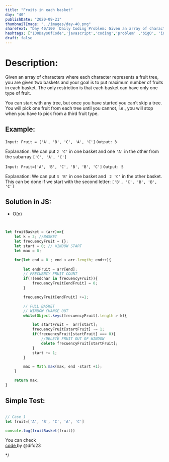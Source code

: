 ```yaml
---
title: "Fruits in each basket"
day: "40"
publishDate: "2020-09-21"
thumbnailImage: "../images/day-40.png"
shareText: "Day 40/100  Daily Coding Problem: Given an array of characters where each character represents a fruit tree, you are given two baskets and your goal is to put maximum number of fruits in each basket. The only restriction is that each basket can have only one type of fruit"
hashtags: ["100DaysOfCode",'javascript','coding','problem' ,'bigO', 'interview']
draft: false
---
```


# Description:

Given an array of characters where each character represents a fruit tree, you are given two baskets and your goal is to put maximum number of fruits in each basket. The only restriction is that each basket can have only one type of fruit.

You can start with any tree, but once you have started you can’t skip a tree. You will pick one fruit from each tree until you cannot, i.e., you will stop when you have to pick from a third fruit type.

## Example:

`Input: Fruit = ['A', 'B', 'C', 'A', 'C']`
`Output: 3`

Explanation: We can put `2 'C'` in one basket and one `'A'` in the other from the subarray `['C', 'A', 'C']`

`Input: Fruit=['A', 'B', 'C', 'B', 'B', 'C']`
`Output: 5`

Explanation: We can put `3 'B'` in one basket and  ` 2 'C'` in the other basket. 
This can be done if we start with the second letter: `['B', 'C', 'B', 'B', 'C']`


## Solution in JS:

* O(n)  


```js


let fruitBasket = (arr)=>{
    let k = 2; //BASKET
    let frecuencyFruit = {};
    let start = 0; // WINDOW START 
    let max = 0; 

    for(let end = 0 ; end < arr.length; end++){
        
		let endFruit = arr[end];
		// FRECUENCY FRUIT COUNT
        if(!(endchar in frecuencyFruit)){
            frecuencyFruit[endFruit] = 0;
        }

        frecuencyFruit[endFruit] +=1;

		// FULL BASKET
		// WINDOW CHANGE OUT
        while(Object.keys(frecuencyFruit).length > k){

            let startFruit =  arr[start];
            frecuencyFruit[startFruit] -= 1;
            if(frecuencyFruit[startFruit] === 0){
				//DELETE FRUIT OUT OF WINDOW
                delete frecuencyFruit[startFruit];
            }
            start += 1;
        } 

        max = Math.max(max, end -start +1);
    }

    return max;
}

```

## Simple Test:
```js

// Case 1
let fruit=['A', 'B', 'C', 'A', 'C']

console.log(fruitBasket(fruit))

```


You can check  
 <a href="https://github.com/difo23/interviewQuestAnsJS" target="_blank"> code </a> by @difo23   





*/






